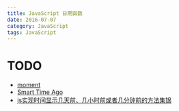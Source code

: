 ```yaml
---
title: JavaScript 日期函数
date: 2016-07-07
category: JavaScript
tags: JavaScript
---
```


# TODO
- [moment](https://github.com/moment/moment)
- [Smart Time Ago](http://pragmaticly.github.io/smart-time-ago/)
- [js实现时间显示几天前、几小时前或者几分钟前的方法集锦](http://www.jb51.net/article/66952.htm)
